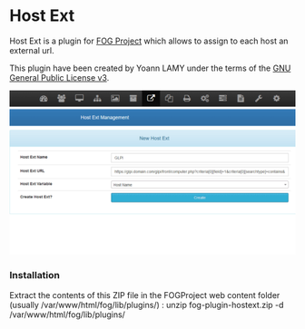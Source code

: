 # Host Ext

Host Ext is a plugin for [FOG Project](https://fogproject.org/) which allows to assign to each host an external url.

This plugin have been created by Yoann LAMY under the terms of the [GNU General Public License v3](http://www.gnu.org/licenses/gpl.html).

![Preview](fog-plugin-hostext.gif)

### Installation

Extract the contents of this ZIP file in the FOGProject web content folder (usually /var/www/html/fog/lib/plugins/) : unzip fog-plugin-hostext.zip -d /var/www/html/fog/lib/plugins/
